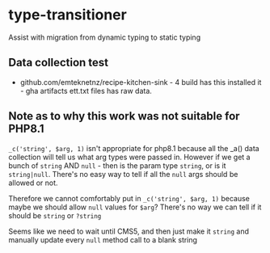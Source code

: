 # type-transitioner

Assist with migration from dynamic typing to static typing

## Data collection test
- github.com/emteknetnz/recipe-kitchen-sink - 4 build has this installed it - gha artifacts ett.txt files has raw data.

## Note as to why this work was not suitable for PHP8.1

`_c('string', $arg, 1)` isn't appropriate for php8.1 because all the _a() data collection will tell us what arg types were passed in.  However if we get a bunch of `string` AND `null` - then is the param type `string`, or is it `string|null`.  There's no easy way to tell if all the `null` args should be allowed or not.

Therefore we cannot comfortably put in `_c('string', $arg, 1)` because maybe we should allow `null` values for `$arg`?  There's no way we can tell if it should be `string` or `?string`

Seems like we need to wait until CMS5, and then just make it `string` and manually update every `null` method call to a blank string
